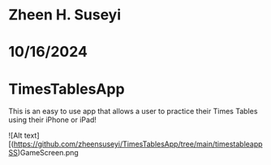 # Zheen H. Suseyi
# 10/16/2024
# TimesTablesApp
This is an easy to use app that allows a user to practice their Times Tables using their iPhone or iPad! 


![Alt text][(https://github.com/zheensuseyi/TimesTablesApp/tree/main/timestableappSS)GameScreen.png
